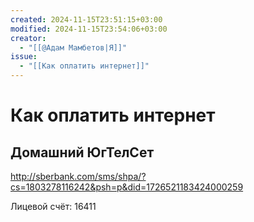 ```yaml
---
created: 2024-11-15T23:51:15+03:00
modified: 2024-11-15T23:54:06+03:00
creator:
  - "[[@Адам Мамбетов|Я]]"
issue:
  - "[[Как оплатить интернет]]"
---
```


# Как оплатить интернет

## Домашний ЮгТелСет

http://sberbank.com/sms/shpa/?cs=1803278116242&psh=p&did=1726521183424000259

Лицевой счёт: 16411
